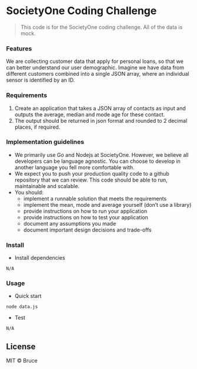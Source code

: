 # SocietyOne Coding Challenge 

>This code is for the SocietyOne coding challenge. All of the data is mock.

### Features

We are collecting customer data that apply for personal loans, so that we can better understand our user demographic. Imagine we have data from different customers combined into a single JSON array, where an individual sensor is identified by an ID. 

### Requirements

1. Create an application that takes a JSON array of contacts as input and outputs the average, median and mode age for these contact. 
2. The output should be returned in json format and rounded to 2 decimal places, if required. 

### Implementation guidelines

- We primarily use Go and Nodejs at SocietyOne. However, we believe all developers can be language agnostic. You can choose to develop in another language you fell more comfortable with.
- We expect you to push your production quality code to a github repository that we can review. This code should be able to run, maintainable and scalable.
- You should:
  - implement a runnable solution that meets the requirements
  - implement the mean, mode and average yourself (don’t use a library)
  - provide instructions on how to run your application
  - provide instructions on how to test your application
  - document any assumptions you made
  - document important design decisions and trade-offs

### Install

* Install dependencies
```
N/A
```
### Usage

* Quick start
```
node data.js
```
* Test
```
N/A
```

## License

MIT © Bruce


